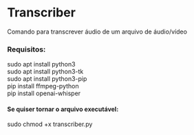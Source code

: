 # Transcriber
Comando para transcrever áudio de um arquivo de áudio/vídeo

### Requisitos:
sudo apt install python3<br>
sudo apt install python3-tk<br>
sudo apt install python3-pip<br>
pip install ffmpeg-python<br>
pip install openai-whisper<br>

#### Se quiser tornar o arquivo executável:<br>
sudo chmod +x transcriber.py
